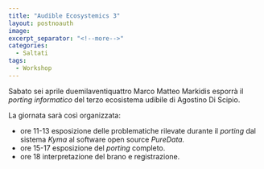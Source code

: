 ```yaml
---
title: "Audible Ecosystemics 3"
layout: postnoauth
image:
excerpt_separator: "<!--more-->"
categories:
  - Saltati
tags:
  - Workshop
---
```


Sabato sei aprile duemilaventiquattro Marco Matteo Markidis esporrà il
_porting informatico_ del terzo ecosistema udibile di Agostino Di Scipio.

<!--more-->

La giornata sarà così organizzata:

 - ore 11-13 esposizione delle problematiche rilevate durante il _porting_ dal
 sistema _Kyma_ al software open source _PureData._
 - ore 15-17 esposizione del _porting_ completo.
 - ore 18 interpretazione del brano e registrazione.
